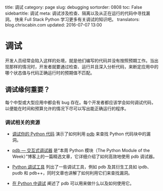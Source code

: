 title: 调试
category: page
slug: debugging
sortorder: 0808
toc: False
sidebartitle: 调试
meta: 调试涉及检查、隔离以及从正在运行的代码中寻找漏洞。 快来 Full Stack Python 学习更多有关调试的知识吧。
translators: blog.chriscabin.com
updated: 2016-07-07 13:00


# 调试
开发人员经常会陷入这样的处境，就是他们编写的代码并没有按照预期工作。当出现那样的情况时，开发者就要通过检查、运行并且深入分析代码，来断定应用中的哪个状态值与代码正确运行时的预期值不匹配。


## 调试缘何重要？
每个中型或大型应用中都会有 bug 存在。每个开发者都应该学会如何调试代码，以便能在时间和预算允许的情况下尽可以写出能正确运行的程序。


### 调试相关的资源
* [调试你的 Python 代码](http://howchoo.com/g/zgi2y2iwyze/debugging-your-python-code) 演示了如何利用 [pdb](https://docs.python.org/2/library/pdb.html) 来查找 Python 代码块中的漏洞。

* [pdb — 交互式调试器](https://pymotw.com/2/pdb/) 是“本周 Python 模块（The Python Module of the Week）”博客上的一篇精选文章，它详细介绍了如何高效地使用 pdb 调试器。

* [Python 调试工具](http://blog.ionelmc.ro/2013/06/05/python-debugging-tools/) 列出了一些调试工具，例如 pdb 及其衍生工具如 ipdb、 pudb 和 pdb++，同时文章也讲解了如何利用它们来查找漏洞。

* [在 Python 中调试](https://pythonconquerstheuniverse.wordpress.com/2009/09/10/debugging-in-python/) 阐述了 pdb 可以用来做什么以及如何使用它。
